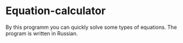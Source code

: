 # Equation-calculator
By this programm you can quickly solve some types of equations. The program is written in Russian.
